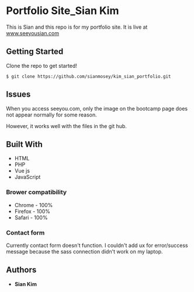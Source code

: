 # Portfolio Site_Sian Kim
This is Sian and this repo is for my portfolio site.
It is live at www.seeyousian.com

## Getting Started

Clone the repo to get started!
```
$ git clone https://github.com/sianmosey/kim_sian_portfolio.git
```

## Issues

When you access seeyou.com, only the image on the bootcamp page does not appear normally for some reason.

However, it works well with the files in the git hub.

## Built With

* HTML
* PHP
* Vue js
* JavaScript

### Brower compatibility

* Chrome - 100%
* Firefox - 100%
* Safari - 100%

### Contact form

Currently contact form doesn't function.
I couldn't add ux for error/success message because the sass connection didn't work on my laptop.

## Authors

* **Sian Kim** 
